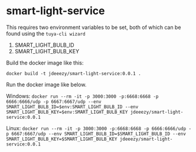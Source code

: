 # smart-light-service

This requires two environment variables to be set, both of which can be found using the `tuya-cli wizard`

1. SMART_LIGHT_BULB_ID
2. SMART_LIGHT_BULB_KEY


Build the docker image like this:

`docker build -t jdeeezy/smart-light-service:0.0.1 .`

Run the docker image like below. 

Windows:
`docker run --rm -it -p 3000:3000 -p:6668:6668 -p 6666:6666/udp -p 6667:6667/udp --env SMART_LIGHT_BULB_ID=$env:SMART_LIGHT_BULB_ID --env SMART_LIGHT_BULB_KEY=$env:SMART_LIGHT_BULB_KEY jdeeezy/smart-light-service:0.0.1`

Linux:
`docker run --rm -it -p 3000:3000 -p:6668:6668 -p 6666:6666/udp -p 6667:6667/udp --env SMART_LIGHT_BULB_ID=$SMART_LIGHT_BULB_ID --env SMART_LIGHT_BULB_KEY=$SMART_LIGHT_BULB_KEY jdeeezy/smart-light-service:0.0.1`